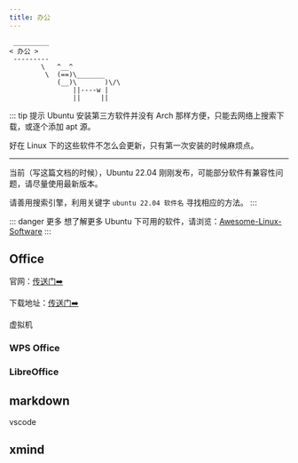 ```yaml
---
title: 办公
---
```




```:no-line-numbers
 _________
< 办公 >
 ---------
        \   ^__^
         \  (==)\_______
            (__)\       )\/\
                ||----w |
                ||     ||
```

::: tip  提示
Ubuntu 安装第三方软件并没有 Arch 那样方便，只能去网络上搜索下载，或逐个添加 apt 源。

好在 Linux 下的这些软件不怎么会更新，只有第一次安装的时候麻烦点。

---

当前（写这篇文档的时候），Ubuntu 22.04 刚刚发布，可能部分软件有兼容性问题，请尽量使用最新版本。

请善用搜索引擎，利用关键字 `ubuntu 22.04 软件名` 寻找相应的方法。
:::


::: danger 更多
想了解更多 Ubuntu 下可用的软件，请浏览：[Awesome-Linux-Software](https://github.com/luong-komorebi/Awesome-Linux-Software/blob/master/README_zh-CN.md)
:::



## Office

官网：[传送门➡️]()

下载地址：[传送门➡️]()

虚拟机

### WPS Office

### LibreOffice


## markdown

vscode

## xmind

